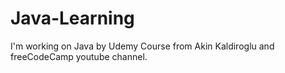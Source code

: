 # Java-Learning
I'm working on Java by Udemy Course from Akin Kaldiroglu and freeCodeCamp youtube channel.
